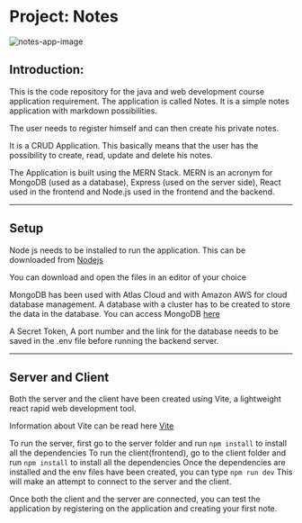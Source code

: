 # Project: Notes

![notes-app-image](https://user-images.githubusercontent.com/58638514/212125195-95fcfc97-8ee7-4c13-a860-d492a0902b18.png)


## Introduction:
This is the code repository for the java and web development course application requirement. The application is called Notes. It is a simple notes application with markdown possibilities.

The user needs to register himself and can then create his private notes.

It is a CRUD Application. This basically means that the user has the possibility to create, read, update and delete his notes.

The Application is built using the MERN Stack. MERN is an acronym for MongoDB (used as a database), Express (used on the server side), React used in the frontend and Node.js used in the frontend and the backend.

<hr>

## Setup

Node js needs to be installed to run the application.
This can be downloaded from 
[Nodejs](https://nodejs.org/en/)

You can download and open the files in an editor of your choice

MongoDB has been used with Atlas Cloud and with Amazon AWS for cloud database management. A database with a cluster has to be created to store the data in the database.
You can access MongoDB [here](https://www.mongodb.com/)

A Secret Token, A port number and the link for the database needs to be saved in the .env file before running the backend server.

<hr>

## Server and Client

Both the server and the client have been created using Vite, a lightweight react rapid web development tool.

Information about Vite can be read here
[Vite](https://vitejs.dev/)

To run the server, first go to the server folder and run `npm install` to install all the dependencies
To run the client(frontend), go to the client folder and run `npm install` to install all the dependencies
Once the dependencies are installed and the env files have been created, you can type
`npm run dev`
This will make an attempt to connect to the server and the client.

Once both the client and the server are connected, you can test the application by registering on the application and creating your first note.

